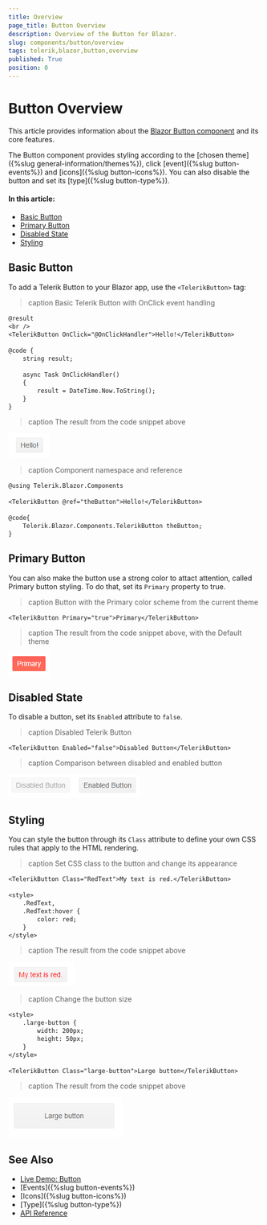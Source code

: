 ```yaml
---
title: Overview
page_title: Button Overview
description: Overview of the Button for Blazor.
slug: components/button/overview
tags: telerik,blazor,button,overview
published: True
position: 0
---
```


# Button Overview

This article provides information about the <a href="https://www.telerik.com/blazor-ui/buttons" target="_blank">Blazor Button component</a> and its core features.

The Button component provides styling according to the [chosen theme]({%slug general-information/themes%}), click [event]({%slug button-events%}) and [icons]({%slug button-icons%}). You can also disable the button and set its [type]({%slug button-type%}).

#### In this article:

* [Basic Button](#basic-button)
* [Primary Button](#primary-button)
* [Disabled State](#disabled-state)
* [Styling](#styling)



## Basic Button

To add a Telerik Button to your Blazor app, use the `<TelerikButton>` tag:

>caption Basic Telerik Button with OnClick event handling

````CSHTML
@result
<br />
<TelerikButton OnClick="@OnClickHandler">Hello!</TelerikButton>

@code {
    string result;

    async Task OnClickHandler()
    {
        result = DateTime.Now.ToString();
    }
}
````

>caption The result from the code snippet above

![](images/basic-button.png)

>caption Component namespace and reference

````CSHTML
@using Telerik.Blazor.Components

<TelerikButton @ref="theButton">Hello!</TelerikButton>

@code{
	Telerik.Blazor.Components.TelerikButton theButton;
}
````

## Primary Button

You can also make the button use a strong color to attact attention, called Primary button styling. To do that, set its `Primary` property to true.

>caption Button with the Primary color scheme from the current theme

````CSHTML
<TelerikButton Primary="true">Primary</TelerikButton>
````

>caption The result from the code snippet above, with the Default theme

![](images/primary-button.png)


## Disabled State

To disable a button, set its `Enabled` attribute to `false`.

>caption Disabled Telerik Button

````CSHTML
<TelerikButton Enabled="false">Disabled Button</TelerikButton>
````

>caption Comparison between disabled and enabled button

![](images/disabled-button.png)

## Styling

You can style the button through its `Class` attribute to define your own CSS rules that apply to the HTML rendering.

>caption Set CSS class to the button and change its appearance

````CSHTML
<TelerikButton Class="RedText">My text is red.</TelerikButton>

<style>
	.RedText,
	.RedText:hover {
		color: red;
	}
</style>
````

>caption The result from the code snippet above

![](images/red-button.png)


>caption Change the button size

````
<style>
    .large-button {
        width: 200px;
        height: 50px;
    }
</style>

<TelerikButton Class="large-button">Large button</TelerikButton>
````

>caption The result from the code snippet above

![use css to change the button size](images/button-size-change.png)

## See Also

  * [Live Demo: Button](https://demos.telerik.com/blazor-ui/button/index)
  * [Events]({%slug button-events%})
  * [Icons]({%slug button-icons%})
  * [Type]({%slug button-type%})
  * [API Reference](https://docs.telerik.com/blazor-ui/api/Telerik.Blazor.Components.TelerikButton)
   

